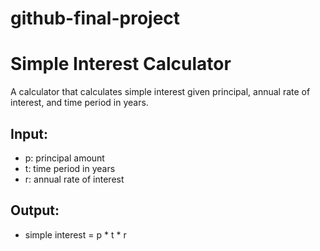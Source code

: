 # github-final-project
# Simple Interest Calculator
A calculator that calculates simple interest given principal, annual rate of interest, and time period in years.

## Input:
- p: principal amount
- t: time period in years
- r: annual rate of interest

## Output:
- simple interest = p * t * r
